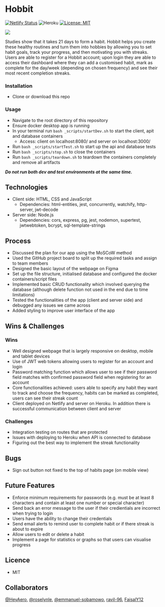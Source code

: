 # Hobbit

[![Netlify Status](https://api.netlify.com/api/v1/badges/054b8791-6392-4eed-baae-0ae67f016a4b/deploy-status)](https://app.netlify.com/sites/hobbit/deploys)
![Heroku](https://heroku-badge.herokuapp.com/?app=hobbit-api)
[![License: MIT](https://img.shields.io/badge/License-MIT-yellow.svg)](https://opensource.org/licenses/MIT)

![](hobbitdemo.gif)

Studies show that it takes 21 days to form a habit. Hobbit helps you create these healthy routines and turn them into hobbies by allowing you to set habit goals, track your progress, and then motivating you with streaks. Users are able to register for a Hobbit account; upon login they are able to access their dashboard where they can add a customised habit, mark as complete for the day/week (depending on chosen frequency) and see their most recent completion streaks.

### Installation

-   Clone or download this repo

### Usage

-   Navigate to the root directory of this repository
-   Ensure docker desktop app is running
-   In your terminal run `bash _scripts/startDev.sh` to start the client, apit and database containers
    -   Access: client on localhost:8080/ and server on localhost:3000/
-   Run `bash _scripts/startTest.sh` to start up the api and database tests
-   Run `bash _scripts/stop.sh` to close the containers
-   Run `bash _scripts/teardown.sh` to teardown the containers completely and remove all artifacts

**_Do not run both dev and test environments at the same time._**

## Technologies

-   Client side: HTML, CSS and JavaScript
    -   Dependencies: html-entities, jest, concurrently, watchify, http-server, jwt-decode
-   Server side: Node.js
    -   Dependencies: cors, express, pg, jest, nodemon, supertest, jwtwebtoken, bcrypt, sql-template-strings

## Process

-   Discussed the plan for our app using the MoSCoW method
-   Used the GitHub project board to split up the required tasks and assign to team members
-   Designed the basic layout of the webpage on Figma
-   Set up the file structure, initialised database and configured the docker containers/script files
-   Implemented basic CRUD functionality which involved querying the database (although delete function not used in the end due to time limitations)
-   Tested the functionalities of the app (client and server side) and debugged any issues we came across
-   Added styling to improve user interface of the app

## Wins & Challenges

### Wins

-   Well designed webpage that is largely responsive on desktop, mobile and tablet devices
-   Use of JWT web tokens allowing users to register for an account and login
-   Password matching function which allows user to see if their password field matches with confirmed password field when registering for an account
-   Core functionalities achieved: users able to specify any habit they want to track and choose the frequency, habits can be marked as completed, users can see their streak count
-   Client deployed on Netlify and server on Heroku. In addition there is successful communication between client and server

### Challenges

-   Integration testing on routes that are protected
-   Issues with deploying to Heroku when API is connected to database
-   Figuring out the best way to implement the streak functionality

## Bugs

-   Sign out button not fixed to the top of habits page (on mobile view)

## Future Features

-   Enforce minimum requirements for passwords (e.g. must be at least 8 characters and contain at least one number or special character)
-   Send back an error message to the user if their credientials are incorrect when trying to login
-   Users have the ability to change their credentials
-   Send email alerts to remind user to complete habit or if there streak is about to expire
-   Allow users to edit or delete a habit
-   Implement a page for statistics or graphs so that users can visualise progress

## Licence

-   MIT

## Collaborators

[@HeyAero](https://github.com/HeyAero), [@roselynle](https://github.com/roselynle), [@emmanuel-sobamowo](https://github.com/emmanuel-sobamowo), [ravil-96](https://github.com/ravil-96), [FaisalY12](https://github.com/FaisalY12)

